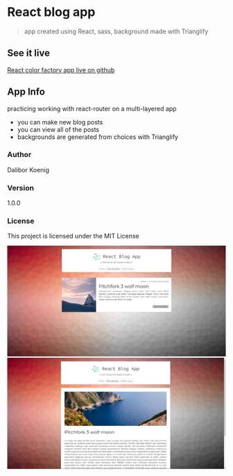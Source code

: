 # React blog app
> app created using React, sass, background made with Trianglify
## See it live
[React color factory app live on github](https://daliborkoenig.github.io/react-blog-app/)
## App Info
practicing working with react-router on a multi-layered app

- you can make new blog posts
- you can view all of the posts
- backgrounds are generated from choices with Trianglify

### Author
Dalibor Koenig
### Version
1.0.0
### License
This project is licensed under the MIT License

![alt text](screenshot1.png "screenshot1")
![alt text](screenshot2.png "screenshot2")


